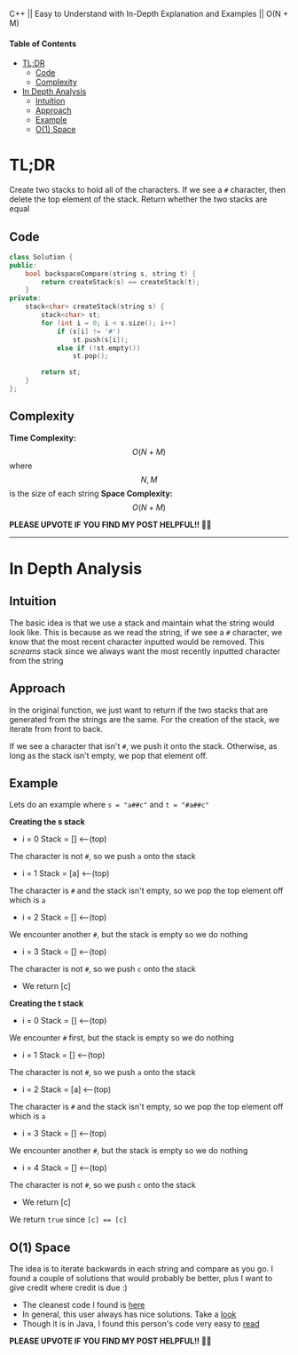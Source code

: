 C++ || Easy to Understand with In-Depth Explanation and Examples || O(N + M)

#### Table of Contents

- [TL;DR](#tldr)
  - [Code](#code)
  - [Complexity](#complexity)
- [In Depth Analysis](#in-depth-analysis)
  - [Intuition](#intuition)
  - [Approach](#approach)
  - [Example](#example)
  - [O(1) Space](#o1-space)

# TL;DR

Create two stacks to hold all of the characters. If we see a `#` character, then delete the top element of the stack. Return whether the two stacks are equal

## Code

```c++
class Solution {
public:
    bool backspaceCompare(string s, string t) {
        return createStack(s) == createStack(t);
    }
private:
    stack<char> createStack(string s) {
        stack<char> st;
        for (int i = 0; i < s.size(); i++)
            if (s[i] != '#')
                st.push(s[i]);
            else if (!st.empty())
                st.pop();

        return st;
    }
};
```

## Complexity

**Time Complexity:** $$O(N + M)$$ where $$N,M$$ is the size of each string
**Space Complexity:** $$O(N + M)$$

**PLEASE UPVOTE IF YOU FIND MY POST HELPFUL!! 🥺😁**

---

# In Depth Analysis

## Intuition

The basic idea is that we use a stack and maintain what the string would look like. This is because as we read the string, if we see a `#` character, we know that the most recent character inputted would be removed. This *screams* stack since we always want the most recently inputted character from the string

## Approach 

In the original function, we just want to return if the two stacks that are generated from the strings are the same. For the creation of the stack, we iterate from front to back. 

If we see a character that isn't `#`, we push it onto the stack. Otherwise, as long as the stack isn't empty, we pop that element off.

## Example

Lets do an example where `s = "a##c"` and `t = "#a##c"`

**Creating the s stack**

* i = 0
Stack = [] <--(top)

The character is not `#`, so we push `a` onto the stack

* i = 1
Stack = [a] <--(top)

The character is `#` and the stack isn't empty, so we pop the top element off which is `a`

* i = 2
Stack = [] <--(top)

We encounter another `#`, but the stack is empty so we do nothing

* i = 3
Stack = [] <--(top)

The character is not `#`, so we push `c` onto the stack

* We return [c]

**Creating the t stack**

* i = 0
Stack = [] <--(top)

We encounter `#` first, but the stack is empty so we do nothing

* i = 1
Stack = [] <--(top)

The character is not `#`, so we push `a` onto the stack

* i = 2
Stack = [a] <--(top)

The character is `#` and the stack isn't empty, so we pop the top element off which is `a`

* i = 3
Stack = [] <--(top)

We encounter another `#`, but the stack is empty so we do nothing

* i = 4
Stack = [] <--(top)

The character is not `#`, so we push `c` onto the stack

* We return [c]

We return `true` since `[c] == [c]`

## O(1) Space

The idea is to iterate backwards in each string and compare as you go. I found a couple of solutions that would probably be better, plus I want to give credit where credit is due :)

* The cleanest code I found is [here](https://leetcode.com/problems/backspace-string-compare/solutions/135873/8-lines-c-o-1-space-easy-to-understand/?envType=study-plan&id=level-1&orderBy=most_votes)
* In general, this user always has nice solutions. Take a [look](https://leetcode.com/problems/backspace-string-compare/solutions/135603/java-c-python-o-n-time-and-o-1-space/?envType=study-plan&id=level-1&orderBy=most_votes)
* Though it is in Java, I found this person's code very easy to [read](https://leetcode.com/problems/backspace-string-compare/solutions/162827/java-two-pointer-with-explanation-beat-98/?envType=study-plan&id=level-1&orderBy=most_votes)

**PLEASE UPVOTE IF YOU FIND MY POST HELPFUL!! 🥺😁**